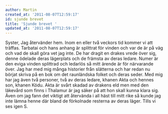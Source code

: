 ```yaml
---
author: Martin
created_at: '2011-08-07T12:59:17'
id: sjunde brevet
title: 'Sjunde brevet '
updated_at: '2011-08-07T12:59:17'
---
```

Syster, Jag återvänder hem. Inom en eller två veckors tid kommer vi att träffas. Tarbatai och hans anhang är splittrat för vinden och var de är på väg och vad de skall göra vet jag inte. De har dragit en drakes vrede över sig, denne ödelade deras lägerplats och de främsta av deras ledare. Numer är den eviga vinden splittrad och ledarlös så mitt ärende är för närvarande över. Jag har med mig många historier från slätterna och har redan nu börjat skriva på en bok om det raunländska folket och deras seder. Med mig har jag även två personer, två av deras ledare, khanen Akta och hennes son, khanen Ködu. Akta är svårt skadad av drakens eld men med den läkevård som finns i Thalamur är jag säker på att hon skall kunna klara sig. Även om jag fann det viktigt att återvända i all häst till mitt rike så kunde jag inte lämna henne där bland de förkolnade resterna av deras läger. Tills vi ses igen S.